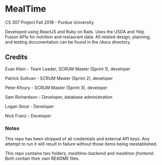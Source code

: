 # MealTime

CS 307 Project Fall 2018 - Purdue University.

Developed using ReactJS and Ruby on Rails. Uses the USDA and Yelp Fusion APIs for nutrition and restaurant data. All related design, planning, and testing documentation can be found in the /docs directory.

## Credits

Evan Klein - Team Leader, SCRUM Master (Sprint 1), developer

Patrick Sullivan - SCRUM Master (Sprint 2), developer

Peter Kfoury - SCRUM Master (Sprint 3), developer

Sam Richardson - Developer, database administration

Logan Stout - Developer

Nick Franz - Developer

### Notes
This repo has been stripped of all credentials and external API keys. Any attempt to run it will result in failure without those items being reestablished.

This repo contains two folders, *mealtime-backend* and *mealtime-frontend*. Both contain their own README files.
